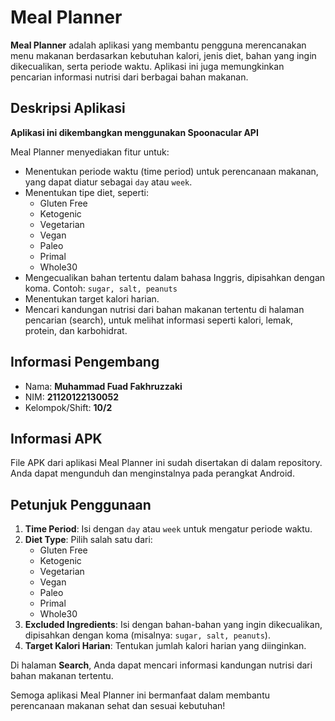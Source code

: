 # Meal Planner

**Meal Planner** adalah aplikasi yang membantu pengguna merencanakan menu makanan berdasarkan kebutuhan kalori, jenis diet, bahan yang ingin dikecualikan, serta periode waktu. Aplikasi ini juga memungkinkan pencarian informasi nutrisi dari berbagai bahan makanan.

## Deskripsi Aplikasi

**Aplikasi ini dikembangkan menggunakan Spoonacular API**

Meal Planner menyediakan fitur untuk:
- Menentukan periode waktu (time period) untuk perencanaan makanan, yang dapat diatur sebagai `day` atau `week`.
- Menentukan tipe diet, seperti:
  - Gluten Free
  - Ketogenic
  - Vegetarian
  - Vegan
  - Paleo
  - Primal
  - Whole30
- Mengecualikan bahan tertentu dalam bahasa Inggris, dipisahkan dengan koma. Contoh: `sugar, salt, peanuts`
- Menentukan target kalori harian.
- Mencari kandungan nutrisi dari bahan makanan tertentu di halaman pencarian (search), untuk melihat informasi seperti kalori, lemak, protein, dan karbohidrat.

## Informasi Pengembang

- Nama: **Muhammad Fuad Fakhruzzaki**
- NIM: **21120122130052**
- Kelompok/Shift: **10/2**

## Informasi APK

File APK dari aplikasi Meal Planner ini sudah disertakan di dalam repository. Anda dapat mengunduh dan menginstalnya pada perangkat Android.

## Petunjuk Penggunaan

1. **Time Period**: Isi dengan `day` atau `week` untuk mengatur periode waktu.
2. **Diet Type**: Pilih salah satu dari:
   - Gluten Free
   - Ketogenic
   - Vegetarian
   - Vegan
   - Paleo
   - Primal
   - Whole30
3. **Excluded Ingredients**: Isi dengan bahan-bahan yang ingin dikecualikan, dipisahkan dengan koma (misalnya: `sugar, salt, peanuts`).
4. **Target Kalori Harian**: Tentukan jumlah kalori harian yang diinginkan.

Di halaman **Search**, Anda dapat mencari informasi kandungan nutrisi dari bahan makanan tertentu.

Semoga aplikasi Meal Planner ini bermanfaat dalam membantu perencanaan makanan sehat dan sesuai kebutuhan!

